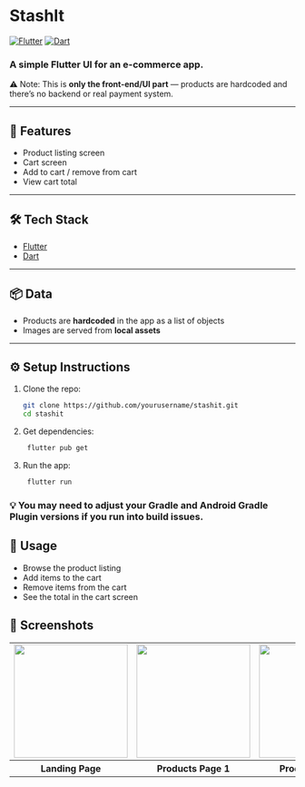 # StashIt

<p>
  <a href="https://flutter.dev/"><img src="https://img.shields.io/badge/Flutter-02569B?style=for-the-badge&logo=flutter&logoColor=white" alt="Flutter"/></a>
  <a href="https://dart.dev/"><img src="https://img.shields.io/badge/Dart-0175C2?style=for-the-badge&logo=dart&logoColor=white" alt="Dart"/></a>
</p>

### A simple Flutter UI for an e-commerce app.  

⚠️ Note: This is **only the front-end/UI part** — products are hardcoded and there’s no backend or real payment system.

---

## 🚀 Features
- Product listing screen  
- Cart screen  
- Add to cart / remove from cart  
- View cart total  

---

## 🛠️ Tech Stack
- [Flutter](https://flutter.dev/)  
- [Dart](https://dart.dev/)  

---

## 📦 Data
- Products are **hardcoded** in the app as a list of objects  
- Images are served from **local assets**  

---

## ⚙️ Setup Instructions

1. Clone the repo:
   ```bash
   git clone https://github.com/yourusername/stashit.git
   cd stashit
   ```
2. Get dependencies:
   ```bash
    flutter pub get
   ``` 
3. Run the app:
   ```bash
    flutter run
   ```
  
### 💡 You may need to adjust your Gradle and Android Gradle Plugin versions if you run into build issues.

## 📖 Usage

- Browse the product listing
- Add items to the cart
- Remove items from the cart
- See the total in the cart screen

## 📸 Screenshots

<table>
  <tr>
    <td><img src="https://github.com/user-attachments/assets/5ad241a2-93a2-4e3e-aa24-19fb7001b3f8" width="200"/></td>
    <td><img src="https://github.com/user-attachments/assets/813290ce-70f3-49c8-b041-fc94406fad70" width="200"/></td>
    <td><img src="https://github.com/user-attachments/assets/b1992a0b-3448-40cf-98fe-a3a87b7f5625" width="200"/></td>
    <td><img src="https://github.com/user-attachments/assets/b296f754-ddd5-488e-93c6-d98677709f9f" width="200"/></td>
  </tr>
    <tr>
    <th>Landing Page</th>
    <th>Products Page 1</th>
    <th>Products Page 2</th>
    <th>Cart Page</th>
  </tr>
</table>




